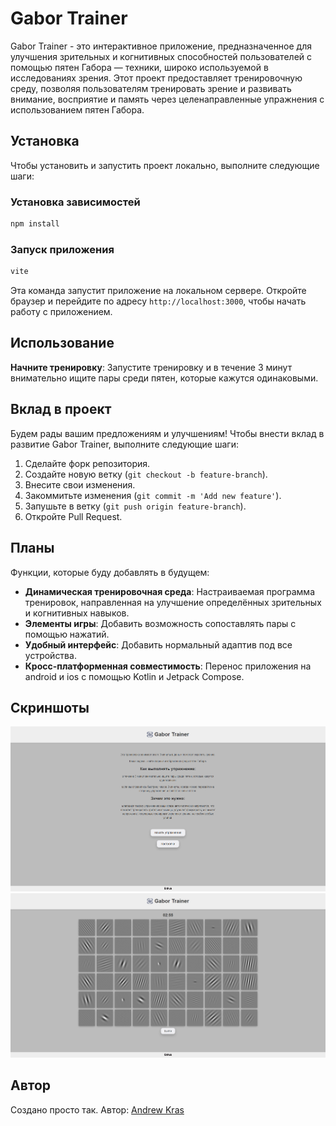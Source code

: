 # Gabor Trainer

Gabor Trainer - это интерактивное приложение, предназначенное для улучшения зрительных и когнитивных способностей пользователей с помощью пятен Габора — техники, широко используемой в исследованиях зрения. Этот проект предоставляет тренировочную среду, позволяя пользователям тренировать зрение и развивать внимание, восприятие и память через целенаправленные упражнения с использованием пятен Габора.

## Установка

Чтобы установить и запустить проект локально, выполните следующие шаги:

### Установка зависимостей

```bash
npm install
```

### Запуск приложения

```bash
vite
```

Эта команда запустит приложение на локальном сервере. Откройте браузер и перейдите по адресу `http://localhost:3000`, чтобы начать работу с приложением.

## Использование

**Начните тренировку**: Запустите тренировку и в течение 3 минут внимательно ищите пары среди пятен, которые кажутся одинаковыми.

## Вклад в проект

Будем рады вашим предложениям и улучшениям! Чтобы внести вклад в развитие Gabor Trainer, выполните следующие шаги:

1. Сделайте форк репозитория.
2. Создайте новую ветку (`git checkout -b feature-branch`).
3. Внесите свои изменения.
4. Закоммитьте изменения (`git commit -m 'Add new feature'`).
5. Запушьте в ветку (`git push origin feature-branch`).
6. Откройте Pull Request.

## Планы
Функции, которые буду добавлять в будущем:
- **Динамическая тренировочная среда**: Настраиваемая программа тренировок, направленная на улучшение определённых зрительных и когнитивных навыков.
- **Элементы игры**: Добавить возможность сопоставлять пары с помощью нажатий.
- **Удобный интерфейс**: Добавить нормальный адаптив под все устройства.
- **Кросс-платформенная совместимость**: Перенос приложения на android и ios с помощью Kotlin и Jetpack Compose.

## Скриншоты

![main](./screenshots/main.png)
![exercise](./screenshots/exercise.png)

## Автор

Создано просто так. Автор: [Andrew Kras](https://github.com/andrew-kras/)
